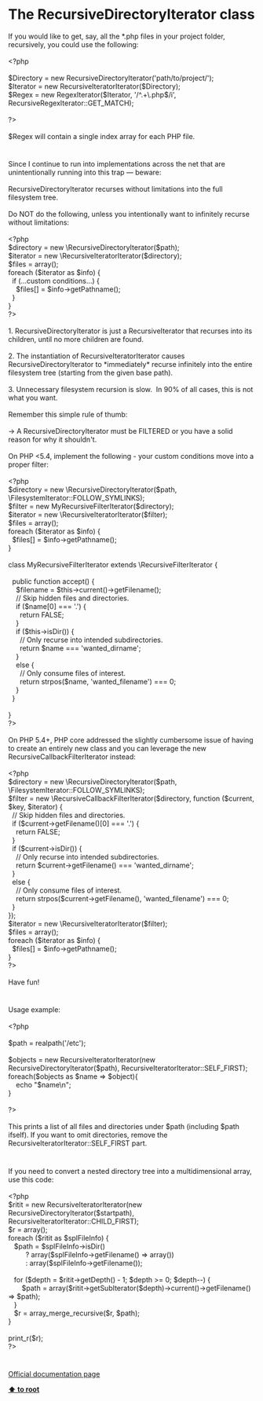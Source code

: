 # The RecursiveDirectoryIterator class




<div class="phpcode"><span class="html">
If you would like to get, say, all the *.php files in your project folder, recursively, you could use the following:<br><br><span class="default">&lt;?php<br><br>$Directory </span><span class="keyword">= new </span><span class="default">RecursiveDirectoryIterator</span><span class="keyword">(</span><span class="string">&apos;path/to/project/&apos;</span><span class="keyword">);<br></span><span class="default">$Iterator </span><span class="keyword">= new </span><span class="default">RecursiveIteratorIterator</span><span class="keyword">(</span><span class="default">$Directory</span><span class="keyword">);<br></span><span class="default">$Regex </span><span class="keyword">= new </span><span class="default">RegexIterator</span><span class="keyword">(</span><span class="default">$Iterator</span><span class="keyword">, </span><span class="string">&apos;/^.+\.php$/i&apos;</span><span class="keyword">, </span><span class="default">RecursiveRegexIterator</span><span class="keyword">::</span><span class="default">GET_MATCH</span><span class="keyword">);<br><br></span><span class="default">?&gt;<br></span><br>$Regex will contain a single index array for each PHP file.</span>
</div>
  

#


<div class="phpcode"><span class="html">
Since I continue to run into implementations across the net that are unintentionally running into this trap &#x2014; beware:<br><br>RecursiveDirectoryIterator recurses without limitations into the full filesystem tree.<br><br>Do NOT do the following, unless you intentionally want to infinitely recurse without limitations:<br><br><span class="default">&lt;?php<br>$directory </span><span class="keyword">= new \</span><span class="default">RecursiveDirectoryIterator</span><span class="keyword">(</span><span class="default">$path</span><span class="keyword">);<br></span><span class="default">$iterator </span><span class="keyword">= new \</span><span class="default">RecursiveIteratorIterator</span><span class="keyword">(</span><span class="default">$directory</span><span class="keyword">);<br></span><span class="default">$files </span><span class="keyword">= array();<br>foreach (</span><span class="default">$iterator </span><span class="keyword">as </span><span class="default">$info</span><span class="keyword">) {<br>&#xA0; if (...</span><span class="default">custom conditions</span><span class="keyword">...) {<br>&#xA0; &#xA0; </span><span class="default">$files</span><span class="keyword">[] = </span><span class="default">$info</span><span class="keyword">-&gt;</span><span class="default">getPathname</span><span class="keyword">();<br>&#xA0; }<br>}<br></span><span class="default">?&gt;<br></span><br>1. RecursiveDirectoryIterator is just a RecursiveIterator that recurses into its children, until no more children are found.<br><br>2. The instantiation of RecursiveIteratorIterator causes RecursiveDirectoryIterator to *immediately* recurse infinitely into the entire filesystem tree (starting from the given base path).<br><br>3. Unnecessary filesystem recursion is slow.&#xA0; In 90% of all cases, this is not what you want.<br><br>Remember this simple rule of thumb:<br><br>&#x2192; A RecursiveDirectoryIterator must be FILTERED or you have a solid reason for why it shouldn&apos;t.<br><br>On PHP &lt;5.4, implement the following - your custom conditions move into a proper filter:<br><br><span class="default">&lt;?php<br>$directory </span><span class="keyword">= new \</span><span class="default">RecursiveDirectoryIterator</span><span class="keyword">(</span><span class="default">$path</span><span class="keyword">, \</span><span class="default">FilesystemIterator</span><span class="keyword">::</span><span class="default">FOLLOW_SYMLINKS</span><span class="keyword">);<br></span><span class="default">$filter </span><span class="keyword">= new </span><span class="default">MyRecursiveFilterIterator</span><span class="keyword">(</span><span class="default">$directory</span><span class="keyword">);<br></span><span class="default">$iterator </span><span class="keyword">= new \</span><span class="default">RecursiveIteratorIterator</span><span class="keyword">(</span><span class="default">$filter</span><span class="keyword">);<br></span><span class="default">$files </span><span class="keyword">= array();<br>foreach (</span><span class="default">$iterator </span><span class="keyword">as </span><span class="default">$info</span><span class="keyword">) {<br>&#xA0; </span><span class="default">$files</span><span class="keyword">[] = </span><span class="default">$info</span><span class="keyword">-&gt;</span><span class="default">getPathname</span><span class="keyword">();<br>}<br><br>class </span><span class="default">MyRecursiveFilterIterator </span><span class="keyword">extends \</span><span class="default">RecursiveFilterIterator </span><span class="keyword">{<br><br>&#xA0; public function </span><span class="default">accept</span><span class="keyword">() {<br>&#xA0; &#xA0; </span><span class="default">$filename </span><span class="keyword">= </span><span class="default">$this</span><span class="keyword">-&gt;</span><span class="default">current</span><span class="keyword">()-&gt;</span><span class="default">getFilename</span><span class="keyword">();<br>&#xA0; &#xA0; </span><span class="comment">// Skip hidden files and directories.<br>&#xA0; &#xA0; </span><span class="keyword">if (</span><span class="default">$name</span><span class="keyword">[</span><span class="default">0</span><span class="keyword">] === </span><span class="string">&apos;.&apos;</span><span class="keyword">) {<br>&#xA0; &#xA0; &#xA0; return </span><span class="default">FALSE</span><span class="keyword">;<br>&#xA0; &#xA0; }<br>&#xA0; &#xA0; if (</span><span class="default">$this</span><span class="keyword">-&gt;</span><span class="default">isDir</span><span class="keyword">()) {<br>&#xA0; &#xA0; &#xA0; </span><span class="comment">// Only recurse into intended subdirectories.<br>&#xA0; &#xA0; &#xA0; </span><span class="keyword">return </span><span class="default">$name </span><span class="keyword">=== </span><span class="string">&apos;wanted_dirname&apos;</span><span class="keyword">;<br>&#xA0; &#xA0; }<br>&#xA0; &#xA0; else {<br>&#xA0; &#xA0; &#xA0; </span><span class="comment">// Only consume files of interest.<br>&#xA0; &#xA0; &#xA0; </span><span class="keyword">return </span><span class="default">strpos</span><span class="keyword">(</span><span class="default">$name</span><span class="keyword">, </span><span class="string">&apos;wanted_filename&apos;</span><span class="keyword">) === </span><span class="default">0</span><span class="keyword">;<br>&#xA0; &#xA0; }<br>&#xA0; }<br><br>}<br></span><span class="default">?&gt;<br></span><br>On PHP 5.4+, PHP core addressed the slightly cumbersome issue of having to create an entirely new class and you can leverage the new RecursiveCallbackFilterIterator instead:<br><br><span class="default">&lt;?php<br>$directory </span><span class="keyword">= new \</span><span class="default">RecursiveDirectoryIterator</span><span class="keyword">(</span><span class="default">$path</span><span class="keyword">, \</span><span class="default">FilesystemIterator</span><span class="keyword">::</span><span class="default">FOLLOW_SYMLINKS</span><span class="keyword">);<br></span><span class="default">$filter </span><span class="keyword">= new \</span><span class="default">RecursiveCallbackFilterIterator</span><span class="keyword">(</span><span class="default">$directory</span><span class="keyword">, function (</span><span class="default">$current</span><span class="keyword">, </span><span class="default">$key</span><span class="keyword">, </span><span class="default">$iterator</span><span class="keyword">) {<br>&#xA0; </span><span class="comment">// Skip hidden files and directories.<br>&#xA0; </span><span class="keyword">if (</span><span class="default">$current</span><span class="keyword">-&gt;</span><span class="default">getFilename</span><span class="keyword">()[</span><span class="default">0</span><span class="keyword">] === </span><span class="string">&apos;.&apos;</span><span class="keyword">) {<br>&#xA0; &#xA0; return </span><span class="default">FALSE</span><span class="keyword">;<br>&#xA0; }<br>&#xA0; if (</span><span class="default">$current</span><span class="keyword">-&gt;</span><span class="default">isDir</span><span class="keyword">()) {<br>&#xA0; &#xA0; </span><span class="comment">// Only recurse into intended subdirectories.<br>&#xA0; &#xA0; </span><span class="keyword">return </span><span class="default">$current</span><span class="keyword">-&gt;</span><span class="default">getFilename</span><span class="keyword">() === </span><span class="string">&apos;wanted_dirname&apos;</span><span class="keyword">;<br>&#xA0; }<br>&#xA0; else {<br>&#xA0; &#xA0; </span><span class="comment">// Only consume files of interest.<br>&#xA0; &#xA0; </span><span class="keyword">return </span><span class="default">strpos</span><span class="keyword">(</span><span class="default">$current</span><span class="keyword">-&gt;</span><span class="default">getFilename</span><span class="keyword">(), </span><span class="string">&apos;wanted_filename&apos;</span><span class="keyword">) === </span><span class="default">0</span><span class="keyword">;<br>&#xA0; }<br>});<br></span><span class="default">$iterator </span><span class="keyword">= new \</span><span class="default">RecursiveIteratorIterator</span><span class="keyword">(</span><span class="default">$filter</span><span class="keyword">);<br></span><span class="default">$files </span><span class="keyword">= array();<br>foreach (</span><span class="default">$iterator </span><span class="keyword">as </span><span class="default">$info</span><span class="keyword">) {<br>&#xA0; </span><span class="default">$files</span><span class="keyword">[] = </span><span class="default">$info</span><span class="keyword">-&gt;</span><span class="default">getPathname</span><span class="keyword">();<br>}<br></span><span class="default">?&gt;<br></span><br>Have fun!</span>
</div>
  

#


<div class="phpcode"><span class="html">
Usage example:<br><br><span class="default">&lt;?php<br><br>$path </span><span class="keyword">= </span><span class="default">realpath</span><span class="keyword">(</span><span class="string">&apos;/etc&apos;</span><span class="keyword">);<br><br></span><span class="default">$objects </span><span class="keyword">= new </span><span class="default">RecursiveIteratorIterator</span><span class="keyword">(new </span><span class="default">RecursiveDirectoryIterator</span><span class="keyword">(</span><span class="default">$path</span><span class="keyword">), </span><span class="default">RecursiveIteratorIterator</span><span class="keyword">::</span><span class="default">SELF_FIRST</span><span class="keyword">);<br>foreach(</span><span class="default">$objects </span><span class="keyword">as </span><span class="default">$name </span><span class="keyword">=&gt; </span><span class="default">$object</span><span class="keyword">){<br>&#xA0; &#xA0; echo </span><span class="string">&quot;</span><span class="default">$name</span><span class="string">\n&quot;</span><span class="keyword">;<br>}<br><br></span><span class="default">?&gt;<br></span><br>This prints a list of all files and directories under $path (including $path ifself). If you want to omit directories, remove the RecursiveIteratorIterator::SELF_FIRST part.</span>
</div>
  

#


<div class="phpcode"><span class="html">
If you need to convert a nested directory tree into a multidimensional array, use this code:
<br>
<br><span class="default">&lt;?php
<br>$ritit </span><span class="keyword">= new </span><span class="default">RecursiveIteratorIterator</span><span class="keyword">(new </span><span class="default">RecursiveDirectoryIterator</span><span class="keyword">(</span><span class="default">$startpath</span><span class="keyword">), </span><span class="default">RecursiveIteratorIterator</span><span class="keyword">::</span><span class="default">CHILD_FIRST</span><span class="keyword">);
<br></span><span class="default">$r </span><span class="keyword">= array();
<br>foreach (</span><span class="default">$ritit </span><span class="keyword">as </span><span class="default">$splFileInfo</span><span class="keyword">) {
<br>&#xA0;&#xA0; </span><span class="default">$path </span><span class="keyword">= </span><span class="default">$splFileInfo</span><span class="keyword">-&gt;</span><span class="default">isDir</span><span class="keyword">()
<br>&#xA0; &#xA0; &#xA0; &#xA0;&#xA0; ? array(</span><span class="default">$splFileInfo</span><span class="keyword">-&gt;</span><span class="default">getFilename</span><span class="keyword">() =&gt; array())
<br>&#xA0; &#xA0; &#xA0; &#xA0;&#xA0; : array(</span><span class="default">$splFileInfo</span><span class="keyword">-&gt;</span><span class="default">getFilename</span><span class="keyword">());
<br>
<br>&#xA0;&#xA0; for (</span><span class="default">$depth </span><span class="keyword">= </span><span class="default">$ritit</span><span class="keyword">-&gt;</span><span class="default">getDepth</span><span class="keyword">() - </span><span class="default">1</span><span class="keyword">; </span><span class="default">$depth </span><span class="keyword">&gt;= </span><span class="default">0</span><span class="keyword">; </span><span class="default">$depth</span><span class="keyword">--) {
<br>&#xA0; &#xA0; &#xA0;&#xA0; </span><span class="default">$path </span><span class="keyword">= array(</span><span class="default">$ritit</span><span class="keyword">-&gt;</span><span class="default">getSubIterator</span><span class="keyword">(</span><span class="default">$depth</span><span class="keyword">)-&gt;</span><span class="default">current</span><span class="keyword">()-&gt;</span><span class="default">getFilename</span><span class="keyword">() =&gt; </span><span class="default">$path</span><span class="keyword">);
<br>&#xA0;&#xA0; }
<br>&#xA0;&#xA0; </span><span class="default">$r </span><span class="keyword">= </span><span class="default">array_merge_recursive</span><span class="keyword">(</span><span class="default">$r</span><span class="keyword">, </span><span class="default">$path</span><span class="keyword">);
<br>}
<br>
<br></span><span class="default">print_r</span><span class="keyword">(</span><span class="default">$r</span><span class="keyword">);
<br></span><span class="default">?&gt;</span>
</span>
</div>
  

#

[Official documentation page](https://www.php.net/manual/en/class.recursivedirectoryiterator.php)

**[⬆ to root](/)**